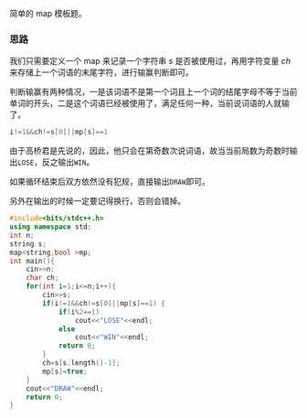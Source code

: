 简单的 map 模板题。

### 思路

我们只需要定义一个 map 来记录一个字符串 $s$ 是否被使用过，再用字符变量 $ch$ 来存储上一个词语的末尾字符，进行输赢判断即可。

判断输赢有两种情况，一是该词语不是第一个词且上一个词的结尾字母不等于当前单词的开头，二是这个词语已经被使用了，满足任何一种，当前说词语的人就输了。

```cpp
i!=1&&ch!=s[0]||mp[s]==1
```

由于高桥君是先说的，因此，他只会在第奇数次说词语，故当当前局数为奇数时输出`LOSE`，反之输出`WIN`。

如果循环结束后双方依然没有犯规，直接输出`DRAW`即可。

另外在输出的时候一定要记得换行，否则会错掉。

```cpp
#include<bits/stdc++.h>
using namespace std;
int n;
string s;
map<string,bool >mp;
int main(){
	cin>>n;
    char ch; 
	for(int i=1;i<=n;i++){
		cin>>s;
		if(i!=1&&ch!=s[0]||mp[s]==1) {
			if(i%2==1)
				cout<<"LOSE"<<endl;
			else
				cout<<"WIN"<<endl;
			return 0;
		}
		ch=s[s.length()-1];
		mp[s]=true;
	}    
	cout<<"DRAW"<<endl;
	return 0;
}
```
